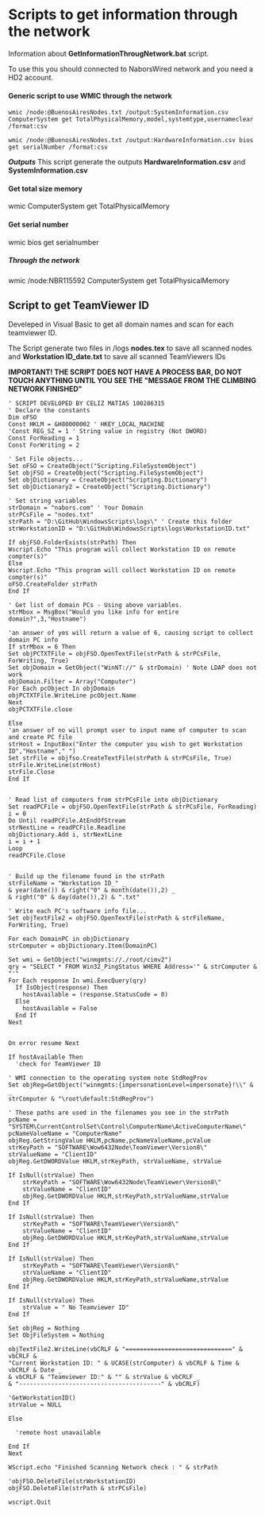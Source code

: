 # Scripts to get information through the network
Information about **GetInformationThrougNetwork.bat** script.

To use this you should connected to NaborsWired network and you need a HD2 account.

#### Generic script to use WMIC through the network
```
wmic /node:@BuenosAiresNodes.txt /output:SystemInformation.csv ComputerSystem get TotalPhysicalMemory,model,systemtype,usernameclear /format:csv

wmic /node:@BuenosAiresNodes.txt /output:HardwareInformation.csv bios get serialNumber /format:csv
```

***Outputs***
This script generate the outputs **HardwareInformation.csv** and **SystemInformation.csv**

#### Get total size memory
wmic ComputerSystem get TotalPhysicalMemory

#### Get serial number
wmic bios get serialnumber

##### Through the network
wmic /node:NBR115592 ComputerSystem get TotalPhysicalMemory

## Script to get TeamViewer ID

Develeped in Visual Basic to get all domain names and scan for each teamviewer ID.

The Script generate two files in /logs **nodes.tex** to save all scanned nodes and **Workstation ID_date.txt** to save all scanned TeamViewers IDs

**IMPORTANT! THE SCRIPT DOES NOT HAVE A PROCESS BAR, DO NOT TOUCH ANYTHING UNTIL YOU SEE THE "MESSAGE FROM THE CLIMBING NETWORK FINISHED"** 

```
' SCRIPT DEVELOPED BY CELIZ MATIAS 100286315
' Declare the constants
Dim oFSO
Const HKLM = &H80000002 ' HKEY_LOCAL_MACHINE
'Const REG_SZ = 1 ' String value in registry (Not DWORD)
Const ForReading = 1 
Const ForWriting = 2

' Set File objects...
Set oFSO = CreateObject("Scripting.FileSystemObject")
Set objFSO = CreateObject("Scripting.FileSystemObject")
Set objDictionary = CreateObject("Scripting.Dictionary")
Set objDictionary2 = CreateObject("Scripting.Dictionary")

' Set string variables
strDomain = "nabors.com" ' Your Domain
strPCsFile = "nodes.txt" 
strPath = "D:\GitHub\WindowsScripts\logs\" ' Create this folder
strWorkstationID = "D:\GitHub\WindowsScripts\logs\WorkstationID.txt"

If objFSO.FolderExists(strPath) Then
Wscript.Echo "This program will collect Workstation ID on remote compter(s)"
Else
Wscript.Echo "This program will collect Workstation ID on remote compter(s)"
oFSO.CreateFolder strPath
End If

' Get list of domain PCs - Using above variables.
strMbox = MsgBox("Would you like info for entire domain?",3,"Hostname")

'an answer of yes will return a value of 6, causing script to collect domain PC info
If strMbox = 6 Then
Set objPCTXTFile = objFSO.OpenTextFile(strPath & strPCsFile, ForWriting, True)
Set objDomain = GetObject("WinNT://" & strDomain) ' Note LDAP does not work
objDomain.Filter = Array("Computer")
For Each pcObject In objDomain
objPCTXTFile.WriteLine pcObject.Name
Next
objPCTXTFile.close

Else
'an answer of no will prompt user to input name of computer to scan and create PC file
strHost = InputBox("Enter the computer you wish to get Workstation ID","Hostname"," ")
Set strFile = objfso.CreateTextFile(strPath & strPCsFile, True)
strFile.WriteLine(strHost)
strFile.Close
End If


' Read list of computers from strPCsFile into objDictionary
Set readPCFile = objFSO.OpenTextFile(strPath & strPCsFile, ForReading)
i = 0
Do Until readPCFile.AtEndOfStream 
strNextLine = readPCFile.Readline
objDictionary.Add i, strNextLine
i = i + 1
Loop
readPCFile.Close


' Build up the filename found in the strPath
strFileName = "Workstation ID_" _
& year(date()) & right("0" & month(date()),2) _
& right("0" & day(date()),2) & ".txt"

' Write each PC's software info file...
Set objTextFile2 = objFSO.OpenTextFile(strPath & strFileName, ForWriting, True)

For each DomainPC in objDictionary
strComputer = objDictionary.Item(DomainPC)

Set wmi = GetObject("winmgmts://./root/cimv2")
qry = "SELECT * FROM Win32_PingStatus WHERE Address='" & strComputer & "'"
For Each response In wmi.ExecQuery(qry)
  If IsObject(response) Then
    hostAvailable = (response.StatusCode = 0)
  Else
    hostAvailable = False
  End If
Next


On error resume Next

If hostAvailable Then
  'check for TeamViewer ID

' WMI connection to the operating system note StdRegProv
Set objReg=GetObject("winmgmts:{impersonationLevel=impersonate}!\\" & _ 
strComputer & "\root\default:StdRegProv")

' These paths are used in the filenames you see in the strPath
pcName = "SYSTEM\CurrentControlSet\Control\ComputerName\ActiveComputerName\"
pcNameValueName = "ComputerName"
objReg.GetStringValue HKLM,pcName,pcNameValueName,pcValue
strKeyPath = "SOFTWARE\Wow6432Node\TeamViewer\Version8\"
strValueName = "ClientID"
objReg.GetDWORDValue HKLM,strKeyPath, strValueName, strValue

If IsNull(strValue) Then
	strKeyPath = "SOFTWARE\Wow6432Node\TeamViewer\Version8\"
	strValueName = "ClientID"
	objReg.GetDWORDValue HKLM,strKeyPath,strValueName,strValue
End If

If IsNull(strValue) Then
	strKeyPath = "SOFTWARE\TeamViewer\Version8\"
	strValueName = "ClientID"
	objReg.GetDWORDValue HKLM,strKeyPath,strValueName,strValue
End If

If IsNull(strValue) Then
	strKeyPath = "SOFTWARE\TeamViewer\Version8\"
	strValueName = "ClientID"
	objReg.GetDWORDValue HKLM,strKeyPath,strValueName,strValue
End If

If IsNull(strValue) Then
	strValue = " No Teamviewer ID"
End If

Set objReg = Nothing
Set ObjFileSystem = Nothing

objTextFile2.WriteLine(vbCRLF & "==============================" & vbCRLF & _
"Current Workstation ID: " & UCASE(strComputer) & vbCRLF & Time & vbCRLF & Date _
& vbCRLF & "Teamviewer ID:" & "" & strValue & vbCRLF _
& "----------------------------------------" & vbCRLF)

'GetWorkstationID()
strValue = NULL

Else

  'remote host unavailable

End If
Next

WScript.echo "Finished Scanning Network check : " & strPath

'objFSO.DeleteFile(strWorkstationID)
objFSO.DeleteFile(strPath & strPCsFile)

wscript.Quit

```

